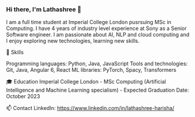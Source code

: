 ### Hi there, I'm Lathashree 👋

<!--
**Lathashree01/lathashree01** is a ✨ _special_ ✨ repository because its `README.md` (this file) appears on your GitHub profile.

Here are some ideas to get you started:

- 🔭 I’m currently working on ...
- 🌱 I’m currently learning ...
- 👯 I’m looking to collaborate on ...
- 🤔 I’m looking for help with ...
- 💬 Ask me about ...
- 📫 How to reach me: ...
- 😄 Pronouns: ...
- ⚡ Fun fact: ...\
🔭 Current Projects
[Project 1](link to project)
[Project 2](link to project)
[Project 3](link to project)
Personal Website: [Your Website URL]
Email: [Your Email]
-->

I am a full time student at Imperial College London pusrsuing MSc in Computing. I have 4 years of industry level experience at Sony as a Senior Software engineer. I am passionate about AI, NLP and cloud computing and I enjoy exploring new technologies, learning new skills.

🌱 Skills

Programming languages: Python, Java, JavaScript
Tools and technologies: Git, Java, Angular 6, React
ML libraries: PyTorch, Spacy, Transformers

🎓 Education
Imperial College London - MSc Computing (Artificial Intelligence and Machine Learning specialism) - Expected Graduation Date: October 2023

📫 Contact
LinkedIn: https://www.linkedin.com/in/lathashree-harisha/

